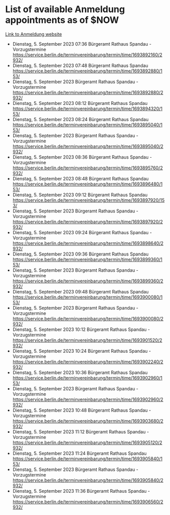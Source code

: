 # List of available Anmeldung appointments as of $NOW
[Link to Anmeldung website](https://service.berlin.de/terminvereinbarung/termin/tag.php?termin=1&anliegen[]=120686&dienstleisterlist=122210,122217,327316,122219,327312,122227,327314,122231,327346,122243,327348,122254,122252,329742,122260,329745,122262,329748,122271,327278,122273,327274,122277,327276,330436,122280,327294,122282,327290,122284,327292,122291,327270,122285,327266,122286,327264,122296,327268,150230,329760,122297,327286,122294,327284,122312,329763,122314,329775,122304,327330,122311,327334,122309,327332,317869,122281,327352,122279,329772,122283,122276,327324,122274,327326,122267,329766,122246,327318,122251,327320,122257,327322,122208,327298,122226,327300&herkunft=http%3A%2F%2Fservice.berlin.de%2Fdienstleistung%2F120686%2F)
- Dienstag, 5. September 2023 07:36 Bürgeramt Rathaus Spandau - Vorzugstermine https://service.berlin.de/terminvereinbarung/termin/time/1693892160/2932/
- Dienstag, 5. September 2023 07:48 Bürgeramt Rathaus Spandau https://service.berlin.de/terminvereinbarung/termin/time/1693892880/153/
- Dienstag, 5. September 2023  Bürgeramt Rathaus Spandau - Vorzugstermine https://service.berlin.de/terminvereinbarung/termin/time/1693892880/2932/
- Dienstag, 5. September 2023 08:12 Bürgeramt Rathaus Spandau https://service.berlin.de/terminvereinbarung/termin/time/1693894320/153/
- Dienstag, 5. September 2023 08:24 Bürgeramt Rathaus Spandau https://service.berlin.de/terminvereinbarung/termin/time/1693895040/153/
- Dienstag, 5. September 2023  Bürgeramt Rathaus Spandau - Vorzugstermine https://service.berlin.de/terminvereinbarung/termin/time/1693895040/2932/
- Dienstag, 5. September 2023 08:36 Bürgeramt Rathaus Spandau - Vorzugstermine https://service.berlin.de/terminvereinbarung/termin/time/1693895760/2932/
- Dienstag, 5. September 2023 08:48 Bürgeramt Rathaus Spandau https://service.berlin.de/terminvereinbarung/termin/time/1693896480/153/
- Dienstag, 5. September 2023 09:12 Bürgeramt Rathaus Spandau https://service.berlin.de/terminvereinbarung/termin/time/1693897920/153/
- Dienstag, 5. September 2023  Bürgeramt Rathaus Spandau - Vorzugstermine https://service.berlin.de/terminvereinbarung/termin/time/1693897920/2932/
- Dienstag, 5. September 2023 09:24 Bürgeramt Rathaus Spandau - Vorzugstermine https://service.berlin.de/terminvereinbarung/termin/time/1693898640/2932/
- Dienstag, 5. September 2023 09:36 Bürgeramt Rathaus Spandau https://service.berlin.de/terminvereinbarung/termin/time/1693899360/153/
- Dienstag, 5. September 2023  Bürgeramt Rathaus Spandau - Vorzugstermine https://service.berlin.de/terminvereinbarung/termin/time/1693899360/2932/
- Dienstag, 5. September 2023 09:48 Bürgeramt Rathaus Spandau https://service.berlin.de/terminvereinbarung/termin/time/1693900080/153/
- Dienstag, 5. September 2023  Bürgeramt Rathaus Spandau - Vorzugstermine https://service.berlin.de/terminvereinbarung/termin/time/1693900080/2932/
- Dienstag, 5. September 2023 10:12 Bürgeramt Rathaus Spandau - Vorzugstermine https://service.berlin.de/terminvereinbarung/termin/time/1693901520/2932/
- Dienstag, 5. September 2023 10:24 Bürgeramt Rathaus Spandau - Vorzugstermine https://service.berlin.de/terminvereinbarung/termin/time/1693902240/2932/
- Dienstag, 5. September 2023 10:36 Bürgeramt Rathaus Spandau https://service.berlin.de/terminvereinbarung/termin/time/1693902960/153/
- Dienstag, 5. September 2023  Bürgeramt Rathaus Spandau - Vorzugstermine https://service.berlin.de/terminvereinbarung/termin/time/1693902960/2932/
- Dienstag, 5. September 2023 10:48 Bürgeramt Rathaus Spandau - Vorzugstermine https://service.berlin.de/terminvereinbarung/termin/time/1693903680/2932/
- Dienstag, 5. September 2023 11:12 Bürgeramt Rathaus Spandau - Vorzugstermine https://service.berlin.de/terminvereinbarung/termin/time/1693905120/2932/
- Dienstag, 5. September 2023 11:24 Bürgeramt Rathaus Spandau https://service.berlin.de/terminvereinbarung/termin/time/1693905840/153/
- Dienstag, 5. September 2023  Bürgeramt Rathaus Spandau - Vorzugstermine https://service.berlin.de/terminvereinbarung/termin/time/1693905840/2932/
- Dienstag, 5. September 2023 11:36 Bürgeramt Rathaus Spandau - Vorzugstermine https://service.berlin.de/terminvereinbarung/termin/time/1693906560/2932/
